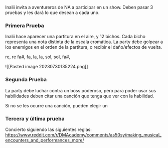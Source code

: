 Inalii invita a aventureros de NA a participar en un show. Deben pasar 3 pruebas y les dará lo que desean a cada uno.

### Primera Prueba
Inalii hace aparecer una partitura en el aire, y 12 bichos. Cada bicho representa una nota distinta de la escala cromática. La party debe golpear a los enemigos en el orden de la partitura, o recibir el daño/efectos de vuelta.

 re, re fa#, fa, la, la, sol, sol, fa#, 

![[Pasted image 20230730135224.png]]
### Segunda Prueba
La party debe luchar contra un boss poderoso, pero para poder usar sus habilidades deben citar una canción que tenga que ver con la habilidad.

Si no se les ocurre una canción, pueden elegir un 
### Tercera y última prueba
Concierto siguiendo las siguientes reglas: https://www.reddit.com/r/DMAcademy/comments/as50sy/making_musical_encounters_and_performances_more/

